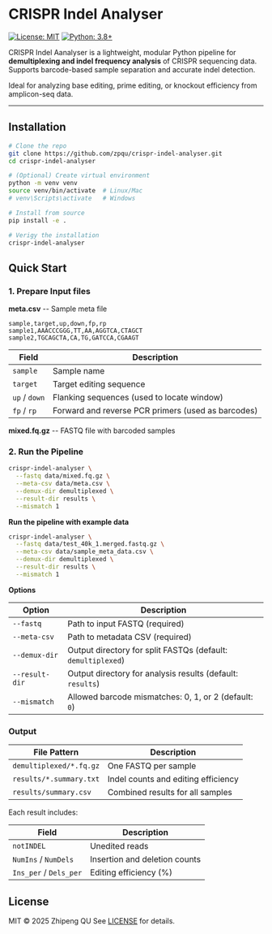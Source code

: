 # CRISPR Indel Analyser

[![License: MIT](https://img.shields.io/badge/License-MIT-yellow.svg)](LICENSE)
[![Python: 3.8+](https://img.shields.io/badge/Python-3.8%2B-blue)](https://www.python.org)

CRISPR Indel Aanalyser is a lightweight, modular Python pipeline for **demultiplexing and indel frequency analysis** of CRISPR sequencing data. Supports barcode-based sample separation and accurate indel detection.

Ideal for analyzing base editing, prime editing, or knockout efficiency from amplicon-seq data.

---

## Installation

```bash
# Clone the repo
git clone https://github.com/zpqu/crispr-indel-analyser.git
cd crispr-indel-analyser

# (Optional) Create virtual environment
python -m venv venv
source venv/bin/activate  # Linux/Mac
# venv\Scripts\activate   # Windows

# Install from source
pip install -e .

# Verigy the installation
crispr-indel-analyser
```

## Quick Start

### 1. Prepare Input files

**meta.csv** -- Sample meta file

```csv
sample,target,up,down,fp,rp
sample1,AAACCCGGG,TT,AA,AGGTCA,CTAGCT
sample2,TGCAGCTA,CA,TG,GATCCA,CGAAGT
```

| Field | Description |
|-------|-------------|
| `sample` | Sample name |
| `target` | Target editing sequence |
| `up` / `down` | Flanking sequences (used to locate window) |
| `fp` / `rp` | Forward and reverse PCR primers (used as barcodes) |

**mixed.fq.gz** -- FASTQ file with barcoded samples

### 2. Run the Pipeline

```bash
crispr-indel-analyser \
  --fastq data/mixed.fq.gz \
  --meta-csv data/meta.csv \
  --demux-dir demultiplexed \
  --result-dir results \
  --mismatch 1
```

**Run the pipeline with example data**

```bash
crispr-indel-analyser \
  --fastq data/test_40k_1.merged.fastq.gz \
  --meta-csv data/sample_meta_data.csv \
  --demux-dir demultiplexed \
  --result-dir results \
  --mismatch 1
```

**Options**

| Option | Description |
|--------|-------------|
| `--fastq` | Path to input FASTQ (required) |
| `--meta-csv` | Path to metadata CSV (required) |
| `--demux-dir` | Output directory for split FASTQs (default: `demultiplexed`) |
| `--result-dir` | Output directory for analysis results (default: `results`) |
| `--mismatch` | Allowed barcode mismatches: 0, 1, or 2 (default: `0`) |

### Output

| File Pattern | Description |
|--------------|-------------|
| `demultiplexed/*.fq.gz` | One FASTQ per sample |
| `results/*.summary.txt` | Indel counts and editing efficiency |
| `results/summary.csv` | Combined results for all samples |

Each result includes:

| Field | Description |
|-------|-------------|
| `notINDEL` | Unedited reads |
| `NumIns` / `NumDels` | Insertion and deletion counts |
| `Ins_per` / `Dels_per` | Editing efficiency (%) |

## License
MIT © 2025 Zhipeng QU
See [LICENSE](LICENSE) for details.
